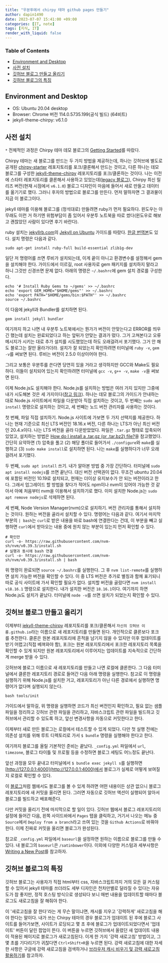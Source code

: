 ```yaml
---
title: "우분투에서 chirpy 테마 github pages 만들기"
author: dapin1490
date: 2023-07-07 15:41:00 +09:00
categories: [IT, note]
tags: [지식, IT]
render_with_liquid: false
---
```


<style>
  figure { text-align: center; }
</style>

### Table of Contents
- [Environment and Desktop](#environment-and-desktop)
- [사전 설치](#사전-설치)
- [깃허브 블로그 만들고 올리기](#깃허브-블로그-만들고-올리기)
- [깃허브 블로그의 특징](#깃허브-블로그의-특징)

## Environment and Desktop
* OS: Ubuntu 20.04 desktop
* Browser: Chrome 버전 114.0.5735.199(공식 빌드) (64비트)
* jekyll-theme-chirpy: v6.1.0

## 사전 설치
`*` 전체적인 과정은 Chirpy 테마 데모 블로그의 [Getting Started](https://chirpy.cotes.page/posts/getting-started/)를 따랐다.

Chirpy 테마는 새 블로그를 만드는 두 가지 방법을 제공하는데, 하나는 깃허브에 별도로 공개된 [chirpy-starter](https://github.com/cotes2020/chirpy-starter) 레포지토리를 포크/클론해서 만드는 것이고, 다른 하나는 데모 블로그를 구성한 [jekyll-theme-chirpy](https://github.com/cotes2020/jekyll-theme-chirpy) 레포지토리를 포크/클론하는 것이다. 나는 이전에 스타터 레포지토리를 클론해서 사용하고 있었는데([legacy 블로그](https://dapin1490.github.io/satinbower-legacy/)), Chirpy 최신 릴리즈 버전(현재 시점에서 `v6.1.0`) 블로그 디자인이 마음에 들어서 새로 만들고 데이터를 옮기기로 했다. 그러니 후자의 방법으로 블로그를 만든다. 먼저 말하자면 그 결과물이 지금 이 블로그이다.

jekyll 테마를 이용해 블로그를 (정석대로) 만들려면 ruby가 먼저 필요하다. 윈도우는 아무래도 이런 거 하기엔 위험부담이 좀 있어서 우분투 노트북을 따로 썼다<span class="grey">(윈도우로 해보고 괜찮았던 사람이 있다면 후기 바란다)</span>.

ruby 설치는 [jekyllrb.com](https://jekyllrb.com/)의 [Jekyll on Ubuntu](https://jekyllrb.com/docs/installation/ubuntu/) 가이드를 따랐다. [한글 번역본](https://jekyllrb-ko.github.io/docs/installation/ubuntu/)도 있다. 설치 명령은 다음과 같다.

```shell
sudo apt-get install ruby-full build-essential zlib1g-dev
```

일단 저 명령어를 쓰면 루비가 설치되는데, 이게 끝이 아니고 환경변수를 설정해서 gem을 설치해야 한다. 가이드에서 이르길, root 사용자로 gem 패키지를 설치하지 말라고 하니 그것만 신경쓰면 문제 없다. 아래의 명령은 `~/.bashrc`에 gem 설치 경로를 구성한다.

```shell
echo '# Install Ruby Gems to ~/gems' >> ~/.bashrc
echo 'export GEM_HOME="$HOME/gems"' >> ~/.bashrc
echo 'export PATH="$HOME/gems/bin:$PATH"' >> ~/.bashrc
source ~/.bashrc
```

이 다음에 jekyll과 Bundler를 설치하면 된다.

```shell
gem install jekyll bundler
```

여기까지 하고 나면 내 우분투 노트북에서는 뭔가가 버전이 안맞는다고 ERROR를 띄우긴 했는데 설치는 완료되었다고 하는 앞뒤가 안맞는 결과가 떴다. 그거 고쳐본다고 오류 메시지가 시키는 대로 추가 설치를 시도했었는데 하도 오래걸려서 포기했다. 그거 안 해도 블로그는 잘만 올라가더라. 설치가 잘 되었는지 확인하려면 터미널에 `ruby -v`, `gem -v`를 써보면 된다. 루비는 버전이 2.5.0 이상이어야 한다.

그리고 보통은 우분투를 쓴다면 당연히 있을 거라고 생각하지만 GCC와 Make도 필요하다. 이들이 설치되어 있는지 확인하려면 터미널에 `gcc -v`, `g++ -v`, `make -v`을 써보면 된다.

이제 Node.js도 설치해야 한다. Node.js를 설치하는 방법은 여러 가지 있지만 그중에 내가 시도해본 것은 세 가지이다([참고 링크](https://www.digitalocean.com/community/tutorials/how-to-install-node-js-on-ubuntu-20-04)). 하나는 데모 블로그의 가이드가 안내하는 대로 Node.js 사이트에서 파일을 다운받아 직접 설치하는 것이고, 두 번째는 `sudo apt install` 명령으로 설치하는 것이고, 세 번째는 노드 버전 관리자를 사용하는 것이다.

첫 번째, 파일 직접 설치하기. Node.js 사이트에 가보면 두 가지 선택지를 제공한다. 하나는 현재 기준으로 최신 LTS 버전인 18.16.x 버전, 다른 하나는 LTS가 아닌 최신 버전인 20.4.x이다. 나는 LTS 버전을 골라 다운받았었다. 파일은 `.tar.gz` 형태로 압축되어 있었고, 설치하는 방법은 [How do I install a .tar.gz (or .tar.bz2) file?](https://askubuntu.com/questions/25961/how-do-i-install-a-tar-gz-or-tar-bz2-file)을 참고했었다. 간단히 요약하면 (1) 압축을 풀고 (2) 해당 폴더로 들어가서 `./configure`와 `make`를 실행하고 (3) `sudo make install`로 설치하면 된다. 나는 `make`를 실행하다가 너무 오래걸려서 포기했다.

두 번째, `sudo apt install` 쓰기. 내가 알아본 방법 중 가장 간단하다. 터미널에 `sudo apt install nodejs`를 쓰면 끝난다. 대신 버전 선택권이 없다. 무조건 ubuntu 20.04에 포함된 버전인 10.19로 설치되고, 현재는 더이상 유지보수가 안 되는 버전이라고 한다. 그래서 업그레이드 할 방법을 찾다가 적어도 npm이나 nvm이 있어야 가능한 것 같아서 아예 처음부터 nvm을 이용해서 설치하기로 했다. 이미 설치한 Node.js는 `sudo apt remove nodejs`로 삭제하면 된다.

세 번째, Node Version Manager(nvm)으로 설치하기. 버전 관리자를 통해서 설치하는 것이다. 원하는 버전을 골라서 설치할 수 있다. 명령어는 다음과 같다. 여기서 마지막 부분의 `| bash`는 `curl`로 받은 내용을 바로 bash에 연결한다는 건데, 이 부분을 빼고 실행하면 `curl`에서 받아오는 내용 중에 원치 않는 부분이 있는지 먼저 확인할 수 있다.

```shell
# 확인만
curl -o- https://raw.githubusercontent.com/nvm-sh/nvm/v0.39.3/install.sh
# 실행과 동시에 bash 연결
curl -o- https://raw.githubusercontent.com/nvm-sh/nvm/v0.39.3/install.sh | bash
```

위 명령이 완료되면 `source ~/.bashrc`를 실행한다. 그 후 `nvm list-remote`를 실행하면 설치 가능한 버전을 확인할 수 있다. 이 중 LTS 버전은 추가로 별칭과 함께 표기되니 따로 공식 사이트에 가서 확인할 필요가 없다. 설치할 버전을 골랐다면 `nvm install v18.16.1` 명령으로 설치한다. 내가 설치한 버전은 `18.16.1`이다. 여기까지 하면 Node.js도 설치가 끝났다. 터미널에 `node -v`를 쓰면 설치가 되었는지 확인할 수 있다.

## 깃허브 블로그 만들고 올리기
이제부터 [jekyll-theme-chirpy](https://github.com/cotes2020/jekyll-theme-chirpy) 레포지토리를 포크/클론해서 `자신의 깃허브 이름.github.io`라는 이름으로 새 레포지토리를 만들면 된다. 개인적으로 클론보다 포크를 추천한다. 클론은 원본 레포지토리에 흔적을 남기지 않을 수 있지만 이후 업데이트를 받기 어렵고(직접 베껴와야 함), 포크는 원본 레포지토리에서 포크한 레포지토리 목록을 확인할 수 있게 되지만 원본 레포지토리에서 이루어지는 업데이트를 지속적으로 간단하게 merge 받을 수 있다.

깃허브에 블로그 이름으로 새 레포지토리를 만들고 나면 로컬에 클론한다. 그 다음 터미널에서 클론한 레포지토리 경로로 들어간 다음 아래 명령을 실행한다. 참고로 이 명령을 실행하기 위해 Node.js를 설치한 거고, 레포지토리가 아닌 다른 경로에서 실행하면 명령어가 없다며 실행되지 않는다.

```shell
bash tools/init
```

가이드에서 말하길, 위 명령을 실행하면 코드가 최신 버전인지 확인하고, 필요 없는 샘플 파일을 정리하고 깃허브 관련 파일을 관리하고, 자바스크립트 관련 파일을 빌드하고 깃허브에서 관리할 수 있도록 하고, 앞선 변경사항을 자동으로 커밋한다고 한다.

이제부터 새로 만든 블로그는 로컬에서 테스트할 수 있게 되었다. 다만 첫 실행 전에는 의존성 설치를 위해 루트 디렉토리로 가서 `$ bundle` 명령을 실행해야 한다고 한다.

여기까지 블로그를 올릴 기본적인 준비는 끝났다. `_config.yml` 파일에서 `url`, `timezone`, 블로그 타이틀 및 프로필 등을 수정하면 블로그 세팅도 어느정도 끝난다.

앞선 과정을 모두 끝내고 터미널에서 `$ bundle exec jekyll s`를 실행하면 [http://127.0.0.1:4000](http://127.0.0.1:4000)에서 블로그가 실제로 어떻게 보여질지 로컬로 확인할 수 있다.

이 [블로그](https://dapin1490.github.io/satinbower/)처럼 웹에서도 블로그를 볼 수 있게 하려면 어떤 내용이든 상관 없으니 블로그 레포지토리에 새 커밋을 올리면 된다. 그러면 자동으로 깃허브 액션이 실행되어 알아서 블로그를 빌드하고 배포해준다.

다만 커밋을 올리기 전에 마지막으로 할 일이 있다. 깃허브 웹에서 블로그 레포지토리의 설정에 들어간 다음, 왼쪽 사이드바에서 `Pages` 탭을 클릭하고, 거기서 나오는 메뉴 중 `Source`에서 `Deploy from a branch`라고 쓰여 있는 것을 `Github Actions`로 바꿔야 한다. 이제 진짜로 커밋을 올리면 블로그가 완성된다.

참고로 `_config.yml` 파일에서 `baseurl`을 설정하면 원하는 이름으로 블로그를 만들 수 있다. 내 블로그의 `baseurl`은 `/satinbower`이다. 이외에 다양한 커스텀과 세부사항은 [Writing a New Post](https://chirpy.cotes.page/posts/write-a-new-post/)를 참고하자.

## 깃허브 블로그의 특징
깃허브 블로그는 사용자가 직접 html부터 css, 자바스크립트까지 거의 모든 걸 커스텀할 수 있어서 jekyll 테마를 쓰더라도 세부 디자인은 천차만별로 달라질 수 있다는 자유도가 참 좋지만, 정적 호스팅 방식으로 생성되다 보니 매번 내용을 업데이트할 때마다 블로그도 새로고침을 잘 해줘야 한다.

이 '새로고침을 잘 한다'라는 게 무슨 말이냐면, 캐시를 지우고 '강력하게' 새로고침을 해야 한다는 말이다. 내가 쓰는 Chirpy 테마의 경우 블로그가 업데이트 된 후에 블로그 사이트를 들어가보면, 사이트가 로딩되고 몇 초 후에 블로그가 업데이트되었다면서 '업데이트' 버튼이 달린 팝업이 뜬다. 이 버튼을 누르면 깃허브에서 올렸던 새 업데이트 내용이 적용된 페이지로 블로그가 새로고침된다. 이게 한 가지 '강력 새로고침' 방법이고, 그 몇 초를 기다리기가 귀찮다면 `Ctrl+Shift+R`을 누르면 된다. 강력 새로고침에 대한 자세한 사항은 구글에 강력 새로고침을 검색하거나 [브라우저 캐시 비우기 및 강력 새로고침 활용하기](https://imweb.me/faq?mode=view&category=29&category2=47&idx=71559)를 참고하자.